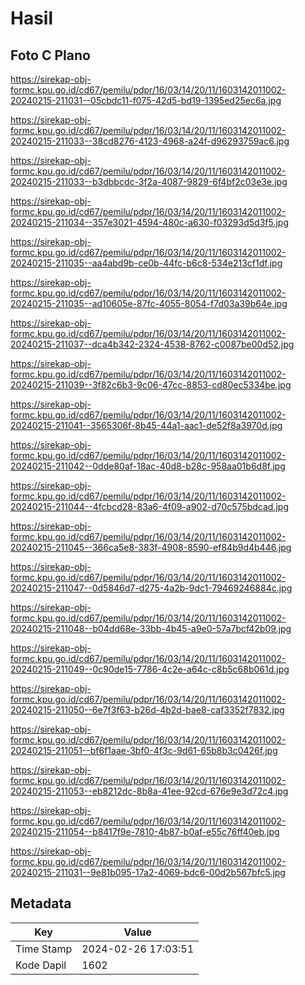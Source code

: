 # Hasil

## Foto C Plano

https://sirekap-obj-formc.kpu.go.id/cd67/pemilu/pdpr/16/03/14/20/11/1603142011002-20240215-211031--05cbdc11-f075-42d5-bd19-1395ed25ec6a.jpg

https://sirekap-obj-formc.kpu.go.id/cd67/pemilu/pdpr/16/03/14/20/11/1603142011002-20240215-211033--38cd8276-4123-4968-a24f-d96293759ac6.jpg

https://sirekap-obj-formc.kpu.go.id/cd67/pemilu/pdpr/16/03/14/20/11/1603142011002-20240215-211033--b3dbbcdc-3f2a-4087-9829-6f4bf2c03e3e.jpg

https://sirekap-obj-formc.kpu.go.id/cd67/pemilu/pdpr/16/03/14/20/11/1603142011002-20240215-211034--357e3021-4594-480c-a630-f03293d5d3f5.jpg

https://sirekap-obj-formc.kpu.go.id/cd67/pemilu/pdpr/16/03/14/20/11/1603142011002-20240215-211035--aa4abd9b-ce0b-44fc-b6c8-534e213cf1df.jpg

https://sirekap-obj-formc.kpu.go.id/cd67/pemilu/pdpr/16/03/14/20/11/1603142011002-20240215-211035--ad10605e-87fc-4055-8054-f7d03a39b64e.jpg

https://sirekap-obj-formc.kpu.go.id/cd67/pemilu/pdpr/16/03/14/20/11/1603142011002-20240215-211037--dca4b342-2324-4538-8762-c0087be00d52.jpg

https://sirekap-obj-formc.kpu.go.id/cd67/pemilu/pdpr/16/03/14/20/11/1603142011002-20240215-211039--3f82c6b3-9c06-47cc-8853-cd80ec5334be.jpg

https://sirekap-obj-formc.kpu.go.id/cd67/pemilu/pdpr/16/03/14/20/11/1603142011002-20240215-211041--3565306f-8b45-44a1-aac1-de52f8a3970d.jpg

https://sirekap-obj-formc.kpu.go.id/cd67/pemilu/pdpr/16/03/14/20/11/1603142011002-20240215-211042--0dde80af-18ac-40d8-b28c-958aa01b6d8f.jpg

https://sirekap-obj-formc.kpu.go.id/cd67/pemilu/pdpr/16/03/14/20/11/1603142011002-20240215-211044--4fcbcd28-83a6-4f09-a902-d70c575bdcad.jpg

https://sirekap-obj-formc.kpu.go.id/cd67/pemilu/pdpr/16/03/14/20/11/1603142011002-20240215-211045--366ca5e8-383f-4908-8590-ef84b9d4b446.jpg

https://sirekap-obj-formc.kpu.go.id/cd67/pemilu/pdpr/16/03/14/20/11/1603142011002-20240215-211047--0d5846d7-d275-4a2b-9dc1-79469246884c.jpg

https://sirekap-obj-formc.kpu.go.id/cd67/pemilu/pdpr/16/03/14/20/11/1603142011002-20240215-211048--b04dd68e-33bb-4b45-a9e0-57a7bcf42b09.jpg

https://sirekap-obj-formc.kpu.go.id/cd67/pemilu/pdpr/16/03/14/20/11/1603142011002-20240215-211049--0c90de15-7786-4c2e-a64c-c8b5c68b061d.jpg

https://sirekap-obj-formc.kpu.go.id/cd67/pemilu/pdpr/16/03/14/20/11/1603142011002-20240215-211050--6e7f3f63-b26d-4b2d-bae8-caf3352f7832.jpg

https://sirekap-obj-formc.kpu.go.id/cd67/pemilu/pdpr/16/03/14/20/11/1603142011002-20240215-211051--bf6f1aae-3bf0-4f3c-9d61-65b8b3c0426f.jpg

https://sirekap-obj-formc.kpu.go.id/cd67/pemilu/pdpr/16/03/14/20/11/1603142011002-20240215-211053--eb8212dc-8b8a-41ee-92cd-676e9e3d72c4.jpg

https://sirekap-obj-formc.kpu.go.id/cd67/pemilu/pdpr/16/03/14/20/11/1603142011002-20240215-211054--b8417f9e-7810-4b87-b0af-e55c76ff40eb.jpg

https://sirekap-obj-formc.kpu.go.id/cd67/pemilu/pdpr/16/03/14/20/11/1603142011002-20240215-211031--9e81b095-17a2-4069-bdc6-00d2b567bfc5.jpg


## Metadata

| Key        | Value               |
| ---------- | ------------------- |
| Time Stamp | 2024-02-26 17:03:51 |
| Kode Dapil | 1602                |



